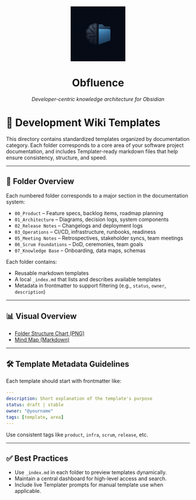 <p align="center">
  <img src="assets/logo.png" alt="Obfluence Logo" width="150"/>
</p>
<h1 align="center">Obfluence</h1>
<p align="center"><em>Developer-centric knowledge architecture for Obsidian</em></p>

# 🧩 Development Wiki Templates

This directory contains standardized templates organized by documentation category. Each folder corresponds to a core area of your software project documentation, and includes Templater-ready markdown files that help ensure consistency, structure, and speed.

---

## 📁 Folder Overview

Each numbered folder corresponds to a major section in the documentation system:

- `00_Product` – Feature specs, backlog items, roadmap planning
- `01_Architecture` – Diagrams, decision logs, system components
- `02_Release Notes` – Changelogs and deployment logs
- `03_Operations` – CI/CD, infrastructure, runbooks, readiness
- `05_Meeting Notes` – Retrospectives, stakeholder syncs, team meetings
- `06_Scrum Foundations` – DoD, ceremonies, team goals
- `07_Knowledge Base` – Onboarding, data maps, schemas

Each folder contains:

- Reusable markdown templates
- A local `_index.md` that lists and describes available templates
- Metadata in frontmatter to support filtering (e.g., `status`, `owner`, `description`)

---

## 📊 Visual Overview

- [Folder Structure Chart (PNG)](/Obfluence%20Templates/README_TEMPLATES_Folder_Chart.png)
- [Mind Map (Markdown)](/Obfluence%20Templates/README_TEMPLATES_Mindmap.md)

---

## 🛠 Template Metadata Guidelines

Each template should start with frontmatter like:

```yaml
---
description: Short explanation of the template's purpose
status: draft | stable
owner: "@yourname"
tags: [template, area]
---
```

Use consistent tags like `product`, `infra`, `scrum`, `release`, etc.

---

## ✅ Best Practices

- Use `_index.md` in each folder to preview templates dynamically.
- Maintain a central dashboard for high-level access and search.
- Include live Templater prompts for manual template use when applicable.
